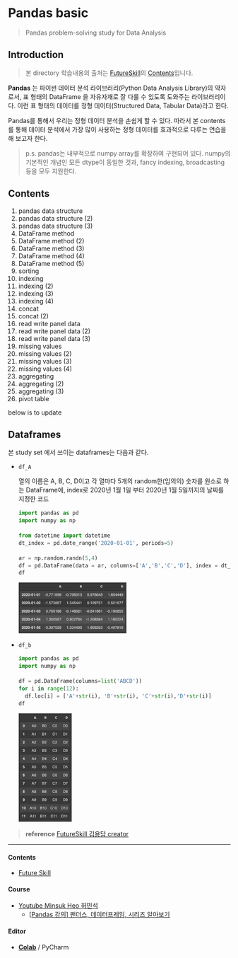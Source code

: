 # Pandas basic
> Pandas problem-solving study for Data Analysis



## Introduction

> 본 directory 학습내용의 출처는 [FutureSkill](https://futureskill.io/)의 [Contents](https://futureskill.io/content/903ab63c-2b24-4be0-ba1c-a3ba34dce258)입니다.

 **Pandas** 는 파이썬 데이터 분석 라이브러리(Python Data Analysis Library)의 약자로서, 표 형태의 DataFrame 을 자유자재로 잘 다룰 수 있도록 도와주는 라이브러리이다. 이런 표 형태의 데이터를 정형 데이터(Structured Data, Tabular Data)라고 한다.

Pandas를 통해서 우리는 정형 데이터 분석을 손쉽게 할 수 있다. 따라서 본 contents를 통해 데이터 분석에서 가장 많이 사용하는 정형 데이터를 효과적으로 다루는 연습을 해 보고자 한다.

> p.s. pandas는 내부적으로 numpy array를 확장하여 구현되어 있다. numpy의 기본적인 개념인 모든 dtype이 동일한 것과, fancy indexing, broadcasting 등을 모두 지원한다.



## Contents



1. pandas data structure
2. pandas data structure (2)
3. pandas data structure (3)
4. DataFrame method
5. DataFrame method (2)
6. DataFrame method (3)
7. DataFrame method (4)
8. DataFrame method (5)
9. sorting
10. indexing
11. indexing (2)
12. indexing (3)
13. indexing (4)
14. concat
15. concat (2)
16. read write panel data
17. read write panel data (2)
18. read write panel data (3)
19. missing values
20. missing values (2)
21. missing values (3)
22. missing values (4)
23. aggregating
24. aggregating (2)
25. aggregating (3)
26. pivot table



below is to update

## Dataframes

본 study set 에서 쓰이는 dataframes는 다음과 같다.



- `df_A`

  열의 이름은 A, B, C, D이고 각 열마다 5개의 random한(임의의) 숫자를 원소로 하는 DataFrame에, index로 2020년 1월 1일 부터 2020년 1월 5일까지의 날짜를 지정한 코드

  ~~~python
  import pandas as pd
  import numpy as np
  
  from datetime import datetime
  dt_index = pd.date_range('2020-01-01', periods=5)
  
  ar = np.random.randn(5,4)
  df = pd.DataFrame(data = ar, columns=['A','B','C','D'], index = dt_index)
  df
  ~~~

  <img src="img/df_a.png" alt="df_a" style="zoom:30%;border:none" />  

- `df_b`

  ~~~python
  import pandas as pd
  import numpy as np
  
  df = pd.DataFrame(columns=list('ABCD'))
  for i in range(12):
    df.loc[i] = ['A'+str(i), 'B'+str(i), 'C'+str(i),'D'+str(i)]
  df
  ~~~

  <img src="img/df_b.png" alt="df_b" style="zoom:30%;border:none" />  



> **reference** [FutureSkill 김용담 creator](https://futureskill.io/content/79eba49a-178d-41be-8f88-137a5127742d/question/ced42779-2980-46d6-90a5-8d4d2f1e6c61)







---



#### Contents

- [Future Skill](https://futureskill.io/)

#### Course
- [Youtube Minsuk Heo 허민석](https://www.youtube.com/channel/UCxP77kNgVfiiG6CXZ5WMuAQ)
  - [[Pandas 강의\] 팬더스, 데이터프레임, 시리즈 알아보기](https://www.youtube.com/watch?list=PLVNY1HnUlO26Igldy2Q6Nb2LZbpQWTyle&v=pFXipjh0ghw&feature=emb_logo) 

#### Editor
- [**Colab**](https://colab.research.google.com/) / PyCharm